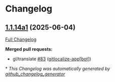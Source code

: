 # Changelog

## [1.1.14a1](https://github.com/OpenVoiceOS/ovos-ocp-pipeline-plugin/tree/1.1.14a1) (2025-06-04)

[Full Changelog](https://github.com/OpenVoiceOS/ovos-ocp-pipeline-plugin/compare/1.1.13...1.1.14a1)

**Merged pull requests:**

- gl/translate [\#83](https://github.com/OpenVoiceOS/ovos-ocp-pipeline-plugin/pull/83) ([gitlocalize-app[bot]](https://github.com/apps/gitlocalize-app))



\* *This Changelog was automatically generated by [github_changelog_generator](https://github.com/github-changelog-generator/github-changelog-generator)*
